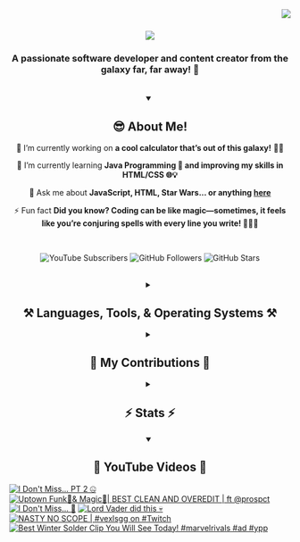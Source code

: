 <!-- Visitor Count -->
<img align="right" src="https://visitor-badge.laobi.icu/badge?page_id=VexlsGG.VexlsGG" />

<!-- Typing Text -->
<h1 align="center">
    <img src="https://readme-typing-svg.demolab.com/?font=Fira+Code&size=35&center=true&vCenter=true&width=500&height=70&duration=5000&lines=Hello+Fellow+Human!+👋;+I'm+VexlsGG!;" />
</h1>

<!-- Top Quick About Me -->
<h3 align="center">A passionate software developer and content creator from the galaxy far, far away! 🌌</h3>

<br/>

<!-- About Me Full -->
<details open>
    <summary align="center"><h2>😎 About Me!</h2></summary>
<div align="center">
 
 🔭 I’m currently working on **a cool calculator that’s out of this galaxy!** 🧮✨

 🌱 I’m currently learning **Java Programming 🤖 and improving my skills in HTML/CSS 🌐💡**

 💬 Ask me about **JavaScript, HTML, Star Wars... or anything [here](https://github.com/VexlsGG/VexlsGG/issues)**

 ⚡ Fun fact **Did you know? Coding can be like magic—sometimes, it feels like you’re conjuring spells with every line you write! 🧙‍♂️✨**

</div>
</details>

<br/>

<!-- Active Statistics (subs, follows, etc) -->
<p align="center">
  <a href="https://www.youtube.com/@VexlsGG" style="text-decoration: none;">
    <img alt="YouTube Subscribers" title="Subscribe to my YouTube channel" src="https://custom-icon-badges.demolab.com/youtube/channel/subscribers/UCASXY-WnRn7_tFLd9rprB8g?color=%23E05D44&label=SUBSCRIBE&logo=video&logoColor=white&style=for-the-badge&labelColor=CE4630"/>
  </a>
  <a href="https://github.com/VexlsGG" style="text-decoration: none;">
    <img alt="GitHub Followers" title="Follow me on GitHub" src="https://custom-icon-badges.demolab.com/github/followers/VexlsGG?color=236ad3&labelColor=1155ba&style=for-the-badge&logo=person-add&label=Follow&logoColor=white"/>
  </a>
  <a href="https://github.com/VexlsGG" style="text-decoration: none;">
    <img alt="GitHub Stars" title="Total stars on GitHub" src="https://custom-icon-badges.demolab.com/github/stars/VexlsGG?color=55960c&style=for-the-badge&labelColor=488207&logo=star"/>
  </a>
</p>

<br/>

<!-- Languages and Tools I use -->
<details>
    <summary align="center"><h2 align="center">⚒️ Languages, Tools, & Operating Systems ⚒️</h2></summary>
<br/>
<div align="center">
    <h2><bold><i>Languages</i></bold></h2>
    <img src="https://skillicons.dev/icons?i=javascript,html,css,vue,electron,react,python,nodejs,npm,swift"></img>
    <h2><bold><i>Tools</i></bold></h2>
    <img src="https://skillicons.dev/icons?i=figma,vscode,github,ps,ae,pr,blender,replit,unreal,gmail,notion"></img>
    <h2><bold><i>Operating Systems</i></bold></h2>
    <img src="https://skillicons.dev/icons?i=windows,apple"></img>

</div>

<br/>
</details>

<!-- Contributions -->
<details>
    <summary align="center"><h2>🐍 My Contributions 🐍</h2></summary>
<br>
<div align="center">
  <img alt="snake eating my contributions" src="https://github.com/vexlsgg/vexlsgg/blob/output/github-snake-dark.svg" />
</div>

<br/>
</details>

<!-- Stats -->
<details>
    <summary align="center"><h2>⚡ Stats ⚡</h2></summary>
<br>
<div align="center">
  <img width="390" src="https://github-readme-streak-stats.herokuapp.com/?user=VexlsGG&theme=radical&border_radius=10" alt="streak stats"/>
  <img width="390" src="https://github-readme-stats.vercel.app/api?username=VexlsGG&show_icons=true&theme=radical&border_radius=10" alt="readme stats" />
  <br/>
  <img width="325" align="center" src="https://github-readme-stats.vercel.app/api/top-langs/?username=VexlsGG&layout=compact&theme=radical&border_radius=10" alt="top langs" />
</div>
</details>

<!-- YouTube -->
<details open>
    <summary align="center"><h2>🎥 YouTube Videos 🎥</h2></summary>
    
<!-- BEGIN YOUTUBE-CARDS -->
[![I Don't Miss... PT 2 🤐](https://ytcards.demolab.com/?id=vBF2_kWi8IM&title=I+Don%27t+Miss...+PT+2+%F0%9F%A4%90&lang=en&timestamp=1752169119&background_color=%230d1117&title_color=%23ffffff&stats_color=%23dedede&max_title_lines=1&width=250&border_radius=5 "I Don't Miss... PT 2 🤐")](https://www.youtube.com/shorts/vBF2_kWi8IM)
[![Uptown Funk🕺& Magic🔮| BEST CLEAN AND OVEREDIT | ft @prospct](https://ytcards.demolab.com/?id=s3BS82Jb-bQ&title=Uptown+Funk%F0%9F%95%BA%26+Magic%F0%9F%94%AE%7C+BEST+CLEAN+AND+OVEREDIT+%7C+ft+%40prospct&lang=en&timestamp=1749841088&background_color=%230d1117&title_color=%23ffffff&stats_color=%23dedede&max_title_lines=1&width=250&border_radius=5 "Uptown Funk🕺& Magic🔮| BEST CLEAN AND OVEREDIT | ft @prospct")](https://www.youtube.com/watch?v=s3BS82Jb-bQ)
[![I Don't Miss... 🤫](https://ytcards.demolab.com/?id=qTBrfK70N_8&title=I+Don%27t+Miss...+%F0%9F%A4%AB&lang=en&timestamp=1749772984&background_color=%230d1117&title_color=%23ffffff&stats_color=%23dedede&max_title_lines=1&width=250&border_radius=5 "I Don't Miss... 🤫")](https://www.youtube.com/shorts/qTBrfK70N_8)
[![Lord Vader did this 💀](https://ytcards.demolab.com/?id=QRWsjHit09E&title=Lord+Vader+did+this+%F0%9F%92%80&lang=en&timestamp=1748050153&background_color=%230d1117&title_color=%23ffffff&stats_color=%23dedede&max_title_lines=1&width=250&border_radius=5 "Lord Vader did this 💀")](https://www.youtube.com/shorts/QRWsjHit09E)
[![NASTY NO SCOPE | #vexlsgg on #Twitch](https://ytcards.demolab.com/?id=77H5UiswXoE&title=NASTY+NO+SCOPE+%7C+%23vexlsgg+on+%23Twitch&lang=en&timestamp=1746153828&background_color=%230d1117&title_color=%23ffffff&stats_color=%23dedede&max_title_lines=1&width=250&border_radius=5 "NASTY NO SCOPE | #vexlsgg on #Twitch")](https://www.youtube.com/shorts/77H5UiswXoE)
[![Best Winter Solder Clip You Will See Today! #marvelrivals #ad #ypp](https://ytcards.demolab.com/?id=8taVOhDC6Ik&title=Best+Winter+Solder+Clip+You+Will+See+Today%21+%23marvelrivals+%23ad+%23ypp&lang=en&timestamp=1744505668&background_color=%230d1117&title_color=%23ffffff&stats_color=%23dedede&max_title_lines=1&width=250&border_radius=5 "Best Winter Solder Clip You Will See Today! #marvelrivals #ad #ypp")](https://www.youtube.com/shorts/8taVOhDC6Ik)
<!-- END YOUTUBE-CARDS -->
</details>
